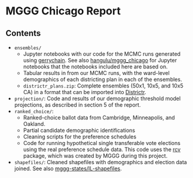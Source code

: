# MGGG Chicago Report

## Contents

- `ensembles/`
  - Jupyter notebooks with our code for the MCMC runs generated using [gerrychain](https://github.com/mggg/gerrychain). See also [hangulu/mggg_chicago](https://github.com/hangulu/mggg_chicago) for Jupyter notebooks that the notebooks included here are based on.
  - Tabular results in from our MCMC runs, with the ward-level demographics of each districting plan in each of the ensembles.
  - `districtr_plans.zip`: Complete ensembles (50x1, 10x5, and 10x5 CA) in a format that can be imported into [Districtr](https://mggg.org/Districtr/new).
- `projection/`: Code and results of our demographic threshold model projections, as described in section 5 of the report.
- `ranked_choice/`:
  - Ranked-choice ballot data from Cambridge, Minneapolis, and Oakland.
  - Partial candidate demographic identifications
  - Cleaning scripts for the preference schedules
  - Code for running hypothetical single transferable vote elections using the real preference schedule data. This code uses the [rcv](https://github.com/gerrymandr/rcv) package, which was created by MGGG during this project.
- `shapefiles/`: Cleaned shapefiles with demographics and election data joined. See also [mggg-states/IL-shapefiles](https://github.com/mggg-states/IL-shapefiles).
